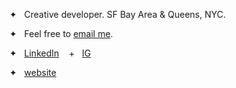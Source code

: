 

✦ &nbsp;  Creative developer. SF Bay Area & Queens, NYC.

✦ &nbsp;  Feel free to [email me](mailto:jayran@cca.edu). 

✦ &nbsp;   [LinkedIn](https://www.linkedin.com/in/jexica/) &nbsp;&nbsp; + &nbsp; [IG](https://www.instagram.com/metacupid.io.net.cloud/) 

✦ &nbsp;  [website](https://jexica.design/) 

